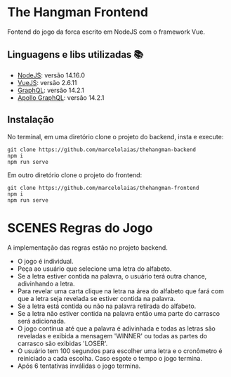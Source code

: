 # The Hangman Frontend

Fontend do jogo da forca escrito em NodeJS com o framework Vue.

## Linguagens e libs utilizadas :books:

- [NodeJS](https://nodejs.org/pt-br/): versão 14.16.0
- [VueJS](https://vuejs.org/): versão 2.6.11
- [GraphQL](https://graphql.org/): versão 14.2.1
- [Apollo GraphQL](https://www.apollographql.com/): versão 14.2.1

## Instalação

No terminal, em uma diretório clone o projeto do backend, insta e execute: 

```
git clone https://github.com/marcelolaias/thehangman-backend
npm i
npm run serve
```

Em outro diretório clone o projeto do frontend: 

```
git clone https://github.com/marcelolaias/thehangman-frontend
npm i
npm run serve
```


# SCENES Regras do Jogo

A implementação das regras estão no projeto backend.

- O jogo é individual.
- Peça ao usuário que selecione uma letra do alfabeto.
- Se a letra estiver contida na palavra, o usuário terá outra chance, adivinhando a letra. 
- Para revelar uma carta clique na letra na área do alfabeto que fará com que a letra seja revelada se estiver contida na palavra.
- Se a letra está contida ou não na palavra retirada do alfabeto.
- Se a letra não estiver contida na palavra então uma parte do carrasco será adicionada.
- O jogo continua até que a palavra é adivinhada e todas as letras são reveladas e exibida a mensagem 'WINNER' ou todas as partes do carrasco são exibidas 'LOSER'.
- O usuário tem 100 segundos para escolher uma letra e o cronômetro é reiniciado a cada escolha. Caso esgote o tempo o jogo termina.
- Após 6 tentativas inválidas o jogo termina.
